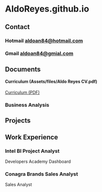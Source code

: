 # AldoReyes.github.io

## Contact
### Hotmail aldoan84@hotmail.com
### Gmail aldoan84@gmial.com

## Documents
#### Curriculum   (Assets/files/Aldo Reyes CV.pdf)
 [Curriculum (PDF)](/Assets/files/Aldo%20Reyes%20CV.pdf)

### Business Analysis
## Projects



## Work Experience

### Intel BI Project Analyst
Developers Academy Dashboard

### Conagra Brands Sales Analyst
Sales Analyst
